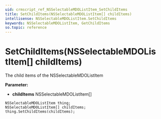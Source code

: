 ```yaml
---
uid: crmscript_ref_NSSelectableMDOListItem_SetChildItems
title: SetChildItems(NSSelectableMDOListItem[] childItems)
intellisense: NSSelectableMDOListItem.SetChildItems
keywords: NSSelectableMDOListItem, GetChildItems
so.topic: reference
---
```


# SetChildItems(NSSelectableMDOListItem[] childItems)

The child items of the NSSelectableMDOListItem

**Parameter:** 
* **childItems** NSSelectableMDOListItem[]

```crmscript
NSSelectableMDOListItem thing;
NSSelectableMDOListItem[] childItems;
thing.SetChildItems(childItems);
```

